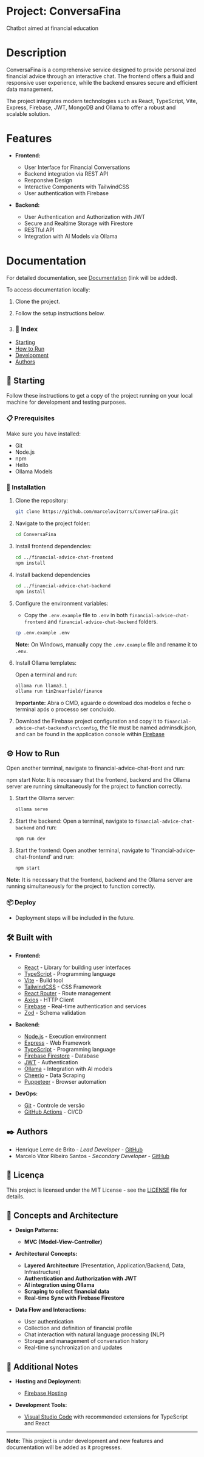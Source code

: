 # Project: ConversaFina
Chatbot aimed at financial education

# Description
   ConversaFina is a comprehensive service designed to provide personalized financial advice through an interactive chat. 
   The frontend offers a fluid and responsive user experience, while the backend ensures secure and efficient data 
   management. 
   
   The project integrates modern technologies such as React, TypeScript, Vite, Express, Firebase, JWT, MongoDB and Ollama 
   to offer a robust and scalable solution.

# Features
- **Frontend:**
  - User Interface for Financial Conversations
  - Backend integration via REST API
  - Responsive Design
  - Interactive Components with TailwindCSS
  - User authentication with Firebase

- **Backend:**
  - User Authentication and Authorization with JWT
  - Secure and Realtime Storage with Firestore
  - RESTful API
  - Integration with AI Models via Ollama
 
# Documentation
  For detailed documentation, see [Documentation](#) (link will be added).

To access documentation locally:

1. Clone the project.
2. Follow the setup instructions below.

3. ### 📝 Index

- [Starting](#starting)
- [How to Run](#how-to-run)
- [Development](#development)
- [Authors](#authors)

## 🚀 Starting

Follow these instructions to get a copy of the project running on your local machine for development and testing purposes.

### 📋 Prerequisites

Make sure you have installed:

- Git
- Node.js
- npm
- Hello
- Ollama Models

### 🔧 Installation

1. Clone the repository:

   ```sh
   git clone https://github.com/marcelovitorrs/ConversaFina.git
   ```

2. Navigate to the project folder:

   ```sh
   cd ConversaFina
   ```

3. Install frontend dependencies:

   ```sh
   cd ../financial-advice-chat-frontend
   npm install
   ```

4. Install backend dependencies

   ```sh
   cd ../financial-advice-chat-backend
   npm install
   ```

5. Configure the environment variables:

    - Copy the `.env.example` file to `.env` in both `financial-advice-chat-frontend` and `financial-advice-chat-backend` folders.

     ```sh
     cp .env.example .env
     ```

     **Note:** On Windows, manually copy the `.env.example` file and rename it to `.env`.

6. Install Ollama templates:

   Open a terminal and run:

   ```sh
   ollama run llama3.1
   ollama run tim2nearfield/finance
   ```

   **Importante:** Abra o CMD, aguarde o download dos modelos e feche o terminal após o processo ser concluído.

7. Download the Firebase project configuration and copy it to `financial-advice-chat-backend\src\config`, the file must be named adminsdk.json, and can be found in the application console within [Firebase](https://console.firebase.google.com/u/1/project/financial-advice-chat/settings/general/web:Mjk1ODQ2M2ItZDg0MS00NWNlLWE2NjgtYjM3MDQ2YjY4MDdj?hl=pt-br)

## ⚙️ How to Run

Open another terminal, navigate to financial-advice-chat-front and run:

npm start
Note: It is necessary that the frontend, backend and the Ollama server are running simultaneously for the project to function correctly.

1. Start the Ollama server:
   
   ```sh
   ollama serve
   ```

2. Start the backend:
   Open a terminal, navigate to `financial-advice-chat-backend` and run:

   ```sh
   npm run dev
   ```

3. Start the frontend:
   Open another terminal, navigate to 'financial-advice-chat-frontend' and run:

   ```sh
   npm start
   ```

**Note:** It is necessary that the frontend, backend and the Ollama server are running simultaneously for the project to function correctly.

### 📦 Deploy

- Deployment steps will be included in the future.

## 🛠️ Built with

- **Frontend:**
  
  - [React](https://reactjs.org/) - Library for building user interfaces
  - [TypeScript](https://www.typescriptlang.org/) - Programming language
  - [Vite](https://vitejs.dev/) - Build tool
  - [TailwindCSS](https://tailwindcss.com/) - CSS Framework
  - [React Router](https://reactrouter.com/) - Route management
  - [Axios](https://axios-http.com/) - HTTP Client
  - [Firebase](https://firebase.google.com/) - Real-time authentication and services
  - [Zod](https://zod.dev/) - Schema validation

- **Backend:**

  - [Node.js](https://nodejs.org/) - Execution environment
  - [Express](https://expressjs.com/) - Web Framework
  - [TypeScript](https://www.typescriptlang.org/) - Programming language
  - [Firebase Firestore](https://firebase.google.com/products/firestore) - Database
  - [JWT](https://jwt.io/) - Authentication
  - [Ollama](https://ollama.com/) - Integration with AI models
  - [Cheerio](https://cheerio.js.org/) - Data Scraping
  - [Puppeteer](https://pptr.dev/) - Browser automation

- **DevOps:**
  - [Git](https://git-scm.com/) - Controle de versão
  - [GitHub Actions](https://github.com/features/actions) - CI/CD

## ✒️ Authors

- Henrique Leme de Brito - _Lead Developer_ - [GitHub](https://github.com/henrique-leme)
- Marcelo Vitor Ribeiro Santos - _Secondary Developer_ - [GitHub]([https://github.com/marcelovitorrs])

## 📄 Licença

This project is licensed under the MIT License - see the [LICENSE](LICENSE) file for details.

## 🎯 Concepts and Architecture

- **Design Patterns:**

  - **MVC (Model-View-Controller)**

- **Architectural Concepts:**

  - **Layered Architecture** (Presentation, Application/Backend, Data, Infrastructure)
  - **Authentication and Authorization with JWT**
  - **AI integration using Ollama**
  - **Scraping to collect financial data**
  - **Real-time Sync with Firebase Firestore**

- **Data Flow and Interactions:**
  - User authentication
  - Collection and definition of financial profile
  - Chat interaction with natural language processing (NLP)
  - Storage and management of conversation history
  - Real-time synchronization and updates

## 📌 Additional Notes

- **Hosting and Deployment:**

  - [Firebase Hosting](https://firebase.google.com/products/hosting)

- **Development Tools:**
  - [Visual Studio Code](https://code.visualstudio.com/) with recommended extensions for TypeScript and React

---

**Note:** This project is under development and new features and documentation will be added as it progresses.
